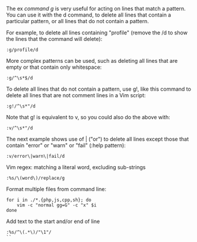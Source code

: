 The ex *command g* is very useful for acting on lines that match a pattern. You can use it with the d command, to delete all lines that contain a particular pattern, or all lines that do not contain a pattern.

For example, to delete all lines containing "profile" (remove the /d to show the lines that the command will delete):

```
:g/profile/d
```

More complex patterns can be used, such as deleting all lines that are empty or that contain only whitespace:

```
:g/^\s*$/d
```

To delete all lines that do not contain a pattern, use g!, like this command to delete all lines that are not comment lines in a Vim script:

```
:g!/^\s*"/d
```

Note that g! is equivalent to v, so you could also do the above with:

```
:v/^\s*"/d
```

The next example shows use of \| ("or") to delete all lines except those that contain "error" or "warn" or "fail" (:help pattern):

```
:v/error\|warn\|fail/d
```

Vim regex: matching a literal word, excluding sub-strings

```
:%s/\(word\)/replace/g 
```

Format multiple files from command line:

```
for i in ./*.{php,js,cpp,sh}; do
    vim -c "normal gg=G" -c "x" $i
done
```
Add text to the start and/or end of line

```
:%s/^\(.*\)/"\1"/
``
